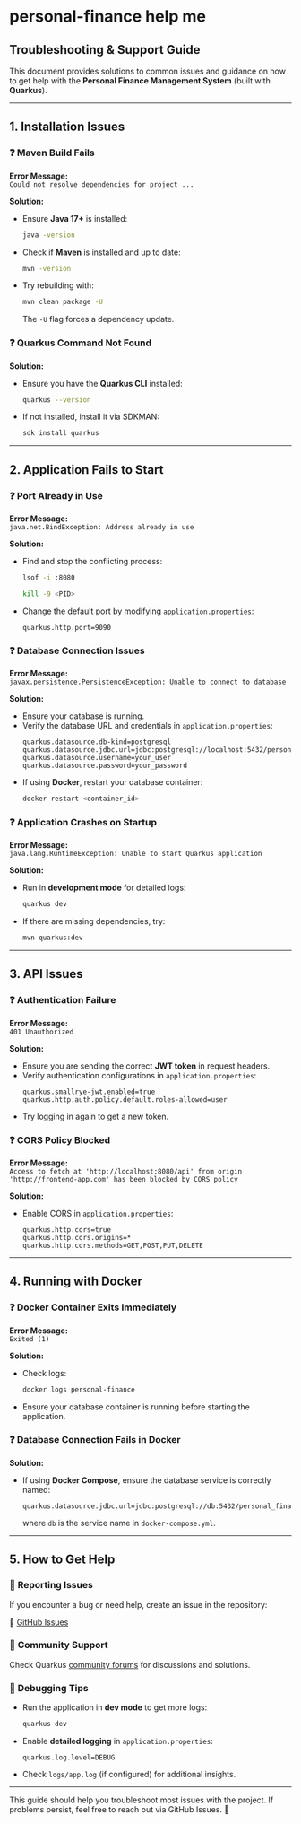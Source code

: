 # personal-finance help me

## Troubleshooting & Support Guide

This document provides solutions to common issues and guidance on how to get help with the **Personal Finance Management
System** (built with **Quarkus**).

---

## 1. Installation Issues

### ❓ **Maven Build Fails**

**Error Message:**\
`Could not resolve dependencies for project ...`

**Solution:**

- Ensure **Java 17+** is installed:
  ```bash
  java -version
  ```
- Check if **Maven** is installed and up to date:
  ```bash
  mvn -version
  ```
- Try rebuilding with:
  ```bash
  mvn clean package -U
  ```
  The `-U` flag forces a dependency update.

### ❓ **Quarkus Command Not Found**

**Solution:**

- Ensure you have the **Quarkus CLI** installed:
  ```bash
  quarkus --version
  ```
- If not installed, install it via SDKMAN:
  ```bash
  sdk install quarkus
  ```

---

## 2. Application Fails to Start

### ❓ **Port Already in Use**

**Error Message:**\
`java.net.BindException: Address already in use`

**Solution:**

- Find and stop the conflicting process:
  ```bash
  lsof -i :8080
  ```
  ```bash
  kill -9 <PID>
  ```
- Change the default port by modifying `application.properties`:
  ```
  quarkus.http.port=9090
  ```

### ❓ **Database Connection Issues**

**Error Message:**\
`javax.persistence.PersistenceException: Unable to connect to database`

**Solution:**

- Ensure your database is running.
- Verify the database URL and credentials in `application.properties`:
  ```
  quarkus.datasource.db-kind=postgresql
  quarkus.datasource.jdbc.url=jdbc:postgresql://localhost:5432/personal_finance
  quarkus.datasource.username=your_user
  quarkus.datasource.password=your_password
  ```
- If using **Docker**, restart your database container:
  ```bash
  docker restart <container_id>
  ```

### ❓ **Application Crashes on Startup**

**Error Message:**\
`java.lang.RuntimeException: Unable to start Quarkus application`

**Solution:**

- Run in **development mode** for detailed logs:
  ```bash
  quarkus dev
  ```
- If there are missing dependencies, try:
  ```bash
  mvn quarkus:dev
  ```

---

## 3. API Issues

### ❓ **Authentication Failure**

**Error Message:**\
`401 Unauthorized`

**Solution:**

- Ensure you are sending the correct **JWT token** in request headers.
- Verify authentication configurations in `application.properties`:
  ```
  quarkus.smallrye-jwt.enabled=true
  quarkus.http.auth.policy.default.roles-allowed=user
  ```
- Try logging in again to get a new token.

### ❓ **CORS Policy Blocked**

**Error Message:**\
`Access to fetch at 'http://localhost:8080/api' from origin 'http://frontend-app.com' has been blocked by CORS policy`

**Solution:**

- Enable CORS in `application.properties`:
  ```
  quarkus.http.cors=true
  quarkus.http.cors.origins=*
  quarkus.http.cors.methods=GET,POST,PUT,DELETE
  ```

---

## 4. Running with Docker

### ❓ **Docker Container Exits Immediately**

**Error Message:**\
`Exited (1)`

**Solution:**

- Check logs:
  ```bash
  docker logs personal-finance
  ```
- Ensure your database container is running before starting the application.

### ❓ **Database Connection Fails in Docker**

**Solution:**

- If using **Docker Compose**, ensure the database service is correctly named:
  ```
  quarkus.datasource.jdbc.url=jdbc:postgresql://db:5432/personal_finance
  ```
  where `db` is the service name in `docker-compose.yml`.

---

## 5. How to Get Help

### 📌 **Reporting Issues**

If you encounter a bug or need help, create an issue in the repository:

🔗 [GitHub Issues](https://github.com/ffracas/personal-finance/issues)

### 📌 **Community Support**

Check Quarkus [community forums](https://quarkus.io/community/) for discussions and solutions.

### 📌 **Debugging Tips**

- Run the application in **dev mode** to get more logs:
  ```bash
  quarkus dev
  ```
- Enable **detailed logging** in `application.properties`:
  ```
  quarkus.log.level=DEBUG
  ```
- Check `logs/app.log` (if configured) for additional insights.

---

This guide should help you troubleshoot most issues with the project. If problems persist, feel free to reach out via
GitHub Issues. 🚀

